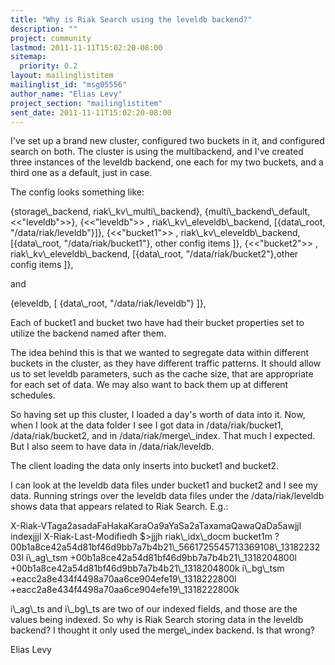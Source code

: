 ```yaml
---
title: "Why is Riak Search using the leveldb backend?"
description: ""
project: community
lastmod: 2011-11-11T15:02:20-08:00
sitemap:
  priority: 0.2
layout: mailinglistitem
mailinglist_id: "msg05556"
author_name: "Elias Levy"
project_section: "mailinglistitem"
sent_date: 2011-11-11T15:02:20-08:00
---
```



I've set up a brand new cluster, configured two buckets in it, and
configured search on both. The cluster is using the multibackend, and I've
created three instances of the leveldb backend, one each for my two
buckets, and a third one as a default, just in case.

The config looks something like:

{storage\\_backend, riak\\_kv\\_multi\\_backend},
{multi\\_backend\\_default, &lt;&lt;"leveldb"&gt;&gt;},
{&lt;&lt;"leveldb"&gt;&gt; , riak\\_kv\\_eleveldb\\_backend, [{data\\_root,
"/data/riak/leveldb"}]},
{&lt;&lt;"bucket1"&gt;&gt; , riak\\_kv\\_eleveldb\\_backend, [{data\\_root,
"/data/riak/bucket1"}, other config items ]},
{&lt;&lt;"bucket2"&gt;&gt; , riak\\_kv\\_eleveldb\\_backend, [{data\\_root,
"/data/riak/bucket2"},other config items ]},

and

 {eleveldb, [ {data\\_root, "/data/riak/leveldb"} ]},

Each of bucket1 and bucket two have had their bucket properties set to
utilize the backend named after them.

The idea behind this is that we wanted to segregate data within different
buckets in the cluster, as they have different traffic patterns. It should
allow us to set leveldb parameters, such as the cache size, that are
appropriate for each set of data. We may also want to back them up at
different schedules.

So having set up this cluster, I loaded a day's worth of data into it.
 Now, when I look at the data folder I see I got data in
/data/riak/bucket1, /data/riak/bucket2, and in /data/riak/merge\\_index.
 That much I expected. But I also seem to have data in /data/riak/leveldb.

The client loading the data only inserts into bucket1 and bucket2.

I can look at the leveldb data files under bucket1 and bucket2 and I see my
data. Running strings over the leveldb data files under the
/data/riak/leveldb shows data that appears related to Riak Search. E.g.:

X-Riak-VTaga2asadaFaHakaKaraOa9aYaSa2aTaxamaQawaQaDa5awjjl
indexjjjl
X-Riak-Last-Modifiedh
$&gt;jjjh
riak\\_idx\\_docm
bucket1m
?00b1a8ce42a54d81bf46d9bb7a7b4b21\\_5661725545713369108\\_1318223203l
i\\_ag\\_tsm
+00b1a8ce42a54d81bf46d9bb7a7b4b21\\_1318204800l
+00b1a8ce42a54d81bf46d9bb7a7b4b21\\_1318204800k
i\\_bg\\_tsm
+eacc2a8e434f4498a70aa6ce904efe19\\_1318222800l
+eacc2a8e434f4498a70aa6ce904efe19\\_1318222800k


i\\_ag\\_ts and i\\_bg\\_ts are two of our indexed fields, and those are the values
being indexed. So why is Riak Search storing data in the leveldb backend?
 I thought it only used the merge\\_index backend. Is that wrong?

Elias Levy
